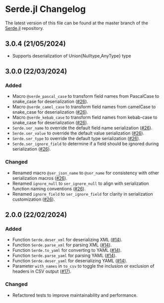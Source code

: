 # Serde.jl Changelog

The latest version of this file can be found at the master branch of the [Serde.jl](https://bhftbootcamp.github.io/Serde.jl) repository.

## 3.0.4 (21/05/2024)
- Supports deserialization of Union{Nulltype,AnyType} type

## 3.0.0 (22/03/2024)

### Added

- Macro `@serde_pascal_case` to transform field names from PascalCase to snake_case for deserialization ([#26](../../pull/26)).
- Macro `@serde_camel_case` to transform field names from camelCase to snake_case for deserialization ([#26](../../pull/26)).
- Macro `@serde_kebab_case` to transform field names from kebab-case to snake_case for deserialization ([#26](../../pull/26)).
- `Serde.ser_name` to override the default field name serialization ([#26](../../pull/26)).
- `Serde.ser_value` to override the default value serialization ([#26](../../pull/26)).
- `Serde.ser_type` to override the default type serialization ([#26](../../pull/26)).
- `Serde.ser_ignore_field` to determine if a field should be ignored during serialization ([#26](../../pull/26)).

### Changed

- Renamed macro `@ser_json_name` to `@ser_name` for consistency with other serialization macros ([#26](../../pull/26)).
- Renamed `ignore_null` to `ser_ignore_null` to align with serialization function naming conventions ([#26](../../pull/26)).
- Renamed `ignore_field` to `ser_ignore_field` for clarity in serialization customization ([#26](../../pull/26)).

## 2.0.0 (22/02/2024)

### Added

- Function `Serde.deser_xml` for deserializing XML ([#14](../../pull/14)).
- Function `Serde.parse_xml` for parsing XML ([#14](../../pull/14)).
- Function `Serde.to_yaml` for converting to YAML ([#14](../../pull/14)).
- Function `Serde.parse_yaml` for parsing YAML ([#14](../../pull/14)).
- Function `Serde.deser_yaml` for deserializing YAML ([#14](../../pull/14)).
- Parameter `with_names` in `to_csv` to toggle the inclusion or exclusion of headers in CSV output ([#17](../../pull/17)).

### Changed

- Refactored tests to improve maintainability and performance.

